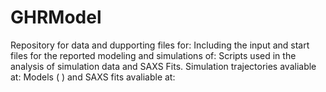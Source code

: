 # GHRModel
Repository for data and dupporting files for: 
Including the input and start files for the reported modeling and simulations of: 
Scripts used in the analysis of simulation data and SAXS Fits.
Simulation trajectories avaliable at:
Models ( ) and SAXS fits avaliable at:
